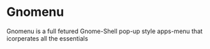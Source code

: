 Gnomenu
=======

Gnomenu is a full fetured  Gnome-Shell pop-up style apps-menu that icorperates all the essentials